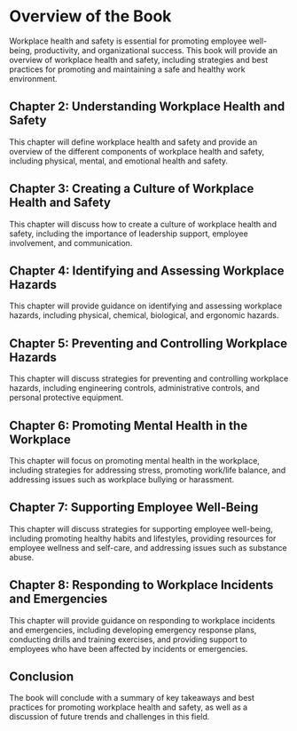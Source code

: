 Overview of the Book
=============================================

Workplace health and safety is essential for promoting employee well-being, productivity, and organizational success. This book will provide an overview of workplace health and safety, including strategies and best practices for promoting and maintaining a safe and healthy work environment.

Chapter 2: Understanding Workplace Health and Safety
----------------------------------------------------

This chapter will define workplace health and safety and provide an overview of the different components of workplace health and safety, including physical, mental, and emotional health and safety.

Chapter 3: Creating a Culture of Workplace Health and Safety
------------------------------------------------------------

This chapter will discuss how to create a culture of workplace health and safety, including the importance of leadership support, employee involvement, and communication.

Chapter 4: Identifying and Assessing Workplace Hazards
------------------------------------------------------

This chapter will provide guidance on identifying and assessing workplace hazards, including physical, chemical, biological, and ergonomic hazards.

Chapter 5: Preventing and Controlling Workplace Hazards
-------------------------------------------------------

This chapter will discuss strategies for preventing and controlling workplace hazards, including engineering controls, administrative controls, and personal protective equipment.

Chapter 6: Promoting Mental Health in the Workplace
---------------------------------------------------

This chapter will focus on promoting mental health in the workplace, including strategies for addressing stress, promoting work/life balance, and addressing issues such as workplace bullying or harassment.

Chapter 7: Supporting Employee Well-Being
-----------------------------------------

This chapter will discuss strategies for supporting employee well-being, including promoting healthy habits and lifestyles, providing resources for employee wellness and self-care, and addressing issues such as substance abuse.

Chapter 8: Responding to Workplace Incidents and Emergencies
------------------------------------------------------------

This chapter will provide guidance on responding to workplace incidents and emergencies, including developing emergency response plans, conducting drills and training exercises, and providing support to employees who have been affected by incidents or emergencies.

Conclusion
----------

The book will conclude with a summary of key takeaways and best practices for promoting workplace health and safety, as well as a discussion of future trends and challenges in this field.


